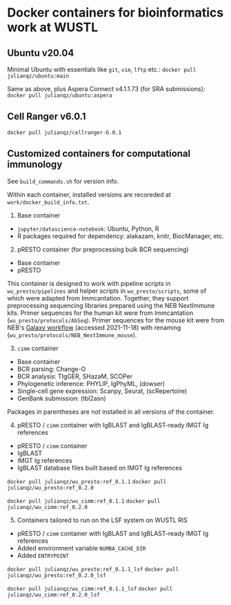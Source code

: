 # Docker containers for bioinformatics work at WUSTL

## Ubuntu v20.04

Minimal Ubuntu with essentials like `git`, `vim`, `lftp` etc.: `docker pull julianqz/ubuntu:main`

Same as above, plus Aspera Connect v4.1.1.73 (for SRA submissions): `docker pull julianqz/ubuntu:aspera`

## Cell Ranger v6.0.1

`docker pull julianqz/cellranger-6.0.1`

## Customized containers for computational immunology

See `build_commands.sh` for version info. 

Within each container, installed versions are recoreded at `work/docker_build_info.txt`.

1) Base container

* `jupyter/datascience-notebook`: Ubuntu, Python, R
* R packages required for dependency: alakazam, knitr, BiocManager, etc.

2) pRESTO container (for preprocessing bulk BCR sequencing)

* Base container
* pRESTO

This container is designed to work with pipeline scripts in `wu_presto/pipelines` and helper scripts in `wu_presto/scripts`, some of which were adapted from Immcantation. Together, they support preprocessing sequencing libraries prepared using the NEB NextImmune kits. Primer sequences for the human kit were from Immcantation (`wu_presto/protocols/AbSeq`). Primer sequences for the mouse kit were from NEB's [Galaxy workflow](https://usegalaxy.org/u/bradlanghorst/w/presto-nebnext-immune-seq-workflow-v320) (accessed 2021-11-18) with renaming (`wu_presto/protocols/NEB_NextImmune_mouse`).

3) `cimm` container 

* Base container
* BCR parsing: Change-O
* BCR analysis: TIgGER, SHazaM, SCOPer
* Phylogenetic inference: PHYLIP, IgPhyML, (dowser)
* Single-cell gene expression: Scanpy, Seurat, (scRepertoire)
* GenBank submission: (tbl2asn)

Packages in parentheses are not installed in all versions of the container.

4) pRESTO / `cimm` container with IgBLAST and IgBLAST-ready IMGT Ig references

* pRESTO / `cimm` container
* IgBLAST
* IMGT Ig references
* IgBLAST database files built based on IMGT Ig references

`docker pull julianqz/wu_presto:ref_0.1.1`
`docker pull julianqz/wu_presto:ref_0.2.0`

`docker pull julianqz/wu_cimm:ref_0.1.1`
`docker pull julianqz/wu_cimm:ref_0.2.0`

5) Containers tailored to run on the LSF system on WUSTL RIS

* pRESTO / `cimm` container with IgBLAST and IgBLAST-ready IMGT Ig references
* Added environment variable `NUMBA_CACHE_DIR`
* Added `ENTRYPOINT`

`docker pull julianqz/wu_presto:ref_0.1.1_lsf`
`docker pull julianqz/wu_presto:ref_0.2.0_lsf`

`docker pull julianqz/wu_cimm:ref_0.1.1_lsf`
`docker pull julianqz/wu_cimm:ref_0.2.0_lsf`

